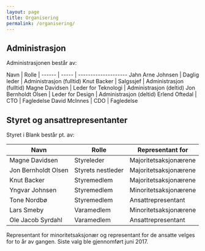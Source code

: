 ```yaml
---
layout: page
title: Organisering
permalink: /organisering/
---
```


## Administrasjon
Administrasjonen består av:

Navn | Rolle | 
------ | ----- | --------------------
Jahn Arne Johnsen | Daglig leder | Administrasjon (fulltid)
Knut Backer | Salgssjef | Administrasjon (fulltid)
Magne Davidsen | Leder for Teknologi | Administrasjon (deltid)
Jon Bernholdt Olsen | Leder for Design | Administrasjon (deltid)
Erlend Oftedal | CTO | Fagledelse
David McInnes | CDO | Fagledelse


## Styret og ansattrepresentanter
Styret i Blank består pt. av:

Navn | Rolle | Representant for
------ | ----- | --------------------
Magne Davidsen | Styreleder | Majoritetsaksjonærene
Jon Bernholdt Olsen | Styrets nestleder | Majoritetsaksjonærene
Knut Backer | Styremedlem | Majoritetsaksjonærene
Yngvar Johnsen | Styremedlem | Minoritetsaksjonærene
Tone Nordbø | Styremedlem | Ansattrepresentant
Lars Smeby | Varamedlem | Minoritetsaksjonærene
Ole Jacob Syrdahl | Varamedlem | Ansattrepresentant



Representant for minoritetsaksjonær og representant for de ansatte velges for to år av gangen. Siste valg ble gjennomført juni 2017.
